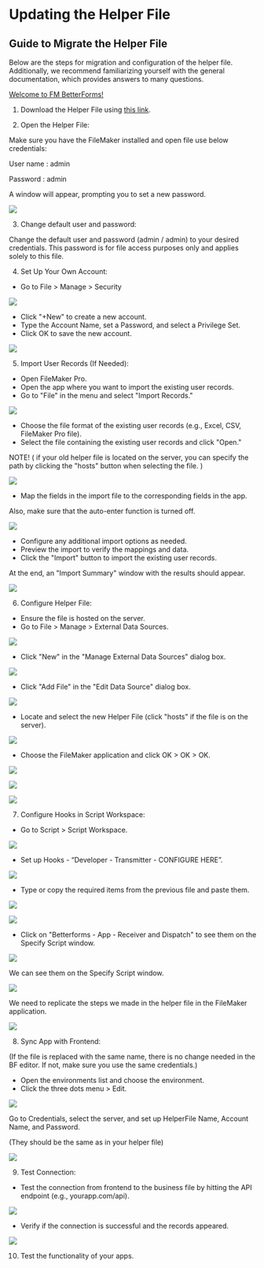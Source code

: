 # Updating the Helper File

## **Guide to Migrate the Helper File**

Below are the steps for migration and configuration of the helper file. Additionally, we recommend familiarizing yourself with the general documentation, which provides answers to many questions.

[Welcome to FM BetterForms!](../getting-started/welcome-to-fm-betterforms.md)

1. Download the Helper File using [this link](https://www.dropbox.com/scl/fo/mt3zf93tv69rbhg076tsh/AELmLRGbURUC4XmW_72fz28?dl=0&rlkey=5w2gko8a6v241w4666nejpw7y).

<!---->

2. Open the Helper File:

Make sure you have the FileMaker installed and open file use below credentials:

User name : admin

Password : admin

A window will appear, prompting you to set a new password.

![](https://lh3.googleusercontent.com/0g2C-SaGp6ZK6HycGjD9rZnA39mG0YIapTIzFkSKCJZkzyYBHvylAFhB4BJn6IY7h0h3VYCMCv-xJj8W8anb2w22KFoBSgVcdABiT9GbalrBWXcE1BWpk9RwAB6KegMte1twQGmS3KEU793tD2jujkM)

3. Change default user and password:

Change the default user and password (admin / admin) to your desired credentials. This password is for file access purposes only and applies solely to this file.

4. Set Up Your Own Account:

* Go to File > Manage > Security

![](https://lh6.googleusercontent.com/W9qGn2ltiEBebb8mmaqQX7hZjLZicWVTSX_6rFn9QKQf4oHMQZtteJZhZ4GVx_RTOStc72u8mtewJPdjmslMgThPq7KXXUbyGVNVn8udu4uV53_ghdWt5oz6nqybX1m7GJuYSKP2vbPTQpCJHG_th4I)

* Click "+New" to create a new account.
* Type the Account Name, set a Password, and select a Privilege Set.
* Click OK to save the new account.

![](https://lh6.googleusercontent.com/rymPxq6YuGaCh331kbgc3EOpRgQ9qYtRXtgNYroBbDgcmSGagHDQMzl8sbkxTYF6UpkhMtkv2wz7LNEvio0eBA8FngxI-kDzv9l5P9Nv6gbOl4ivgRe4BoCk6Tz914IlKWLvxkhidmjdAOFiNd40SK8)

5. Import User Records (If Needed):

* Open FileMaker Pro.
* Open the app where you want to import the existing user records.
* Go to "File" in the menu and select "Import Records."

![](https://lh3.googleusercontent.com/PRrY2Y1PjgWfEiS6VIEKBeSHhWchkr9abldwv8P4bHW9HZ_cW_hPoW2Ty0RfvC1mKOaOLzT2qkwyXyLQ8a5KGypiTOs40bgKRe7O_zQ1DWxpH_KWO-myLq54vXskTUUYBLmWWSAts0flEdyWxjiIw2U)

* Choose the file format of the existing user records (e.g., Excel, CSV, FileMaker Pro file).
* Select the file containing the existing user records and click "Open."

NOTE! ( if your old helper file is located on the server, you can specify the path by clicking the "hosts" button when selecting the file. )

![](https://lh4.googleusercontent.com/-LMwRl5DLRjIgxBH1cHP0u3d8K9nkw7igs4WMdTQlidtJnv0_AWaRNVC1EJusvOdcF8dpP_80krdBNpyZlmjkEc7v7YWqI4_BrfvN-CEVrLOPAfzR5leJZBLecTlD2T-j2EZWzlMDaB8q3AV4wiFMuY)

* Map the fields in the import file to the corresponding fields in the app.

Also, make sure that the auto-enter function is turned off.

![](https://lh4.googleusercontent.com/pzlc9QLiW1JQwzAY88t-nVy5cqTDd-4n2HKACko0M5C3FnwKzq2cZDIQThooWSa2T_8RqL8wmf4TlLIG9lrCBTxPARsO-oLoP7jwXzM5rZ-baz5wHgS3wwy4Mp-5mf0CsLXAHmn1i_lKd5KFR5_hm5c)

* Configure any additional import options as needed.
* Preview the import to verify the mappings and data.
* Click the "Import" button to import the existing user records.

At the end, an "Import Summary" window with the results should appear.

![](https://lh6.googleusercontent.com/835wu5i5l4eP7oZmc8mYgA5mlKAK3HQn4lXhBdRMLtEEQ_Dhglxgkg8QibzzdfVuf8qjnfSDuK5NgcRJE-JCfYv7RlA5whFvEvep7nJWKj0E5t5mLlJwPx509Vdq9-IZ8Ig4WLxUktTDTvRfFrCPIWQ)

6. Configure Helper File:

* Ensure the file is hosted on the server.
* Go to File > Manage > External Data Sources.

![](https://lh4.googleusercontent.com/a_AUP2C61_exgUTQP7lG5LTkSwI8MuK0AFJDSM4i4tyE9MXocO6v5F-YbEWAcOO0mvSW5_8UFY66bMyiE0tSsM7ghk9sgj7viXjVpnb5Xxv-NBIL58bCoxqplXnPerUgzFg4gFwehO3kBEj5LJGb0iw)

* Click "New" in the "Manage External Data Sources" dialog box.

![](https://lh6.googleusercontent.com/Wk7r1DjBGIl5K2aVvhATmEpBBR9dFbTj8AjucNPZDylSsAvhng80qNUZ_5ruSRt3OvkNN0eGqcM96JgAK-IRxcz-_c2YIEycaRs5TmHeK6i6cKMe-PGPr_EUuCK63S-RiYnR6i4fl6pVxt0-z_ChbHU)

* Click "Add File" in the "Edit Data Source" dialog box.

![](https://lh6.googleusercontent.com/1UU4hDpoZ3W6WS8f21JAbcVU4WiL9k0P3T2zSDKO36AwwzYOyhaMviEf1rjbngx9CP1oTxAPG9dJ19e-Jn9N2elgwYYLMO0D3FsE_cx9j_sELJZBWhk6b2mc2WgWGmpiXMln2S2vbPqkQAvSdjD9mMc)

* Locate and select the new Helper File (click "hosts" if the file is on the server).

![](https://lh6.googleusercontent.com/WA08htWPGqg4A3jaw9-aWzpG_o15QFdElr-sD4doEb3Iv1nwsoTX49DyNMSuuIqZLXAzw3ItggpxPRZnYGT5gm7N2u1gMYOE6ADIXZxKe5ODiIWRkcPwcz8TJqjJg1dsI_HDg1L3xD0XwyH3q67Fq_w)

* Choose the FileMaker application and click OK > OK > OK.

![](https://lh3.googleusercontent.com/93aUcp9QMgFqw8QlibwdSTrXWxEDv8PdAhAyrzoPWuRNFy6uR-vvEX89cBjfKKsvbF0rcjK_jBjBc15wBZ8_ktskxMQJZdKjsD-xzaPk3c53c3Szk02_g9zPhmleyDovCKKHhrLOJfNEAOCJ9-kzY3g)

![](https://lh6.googleusercontent.com/fVmtMC-z2zVNMRSi3M73Qz_nduZbA3JxErbQgHfhHiJjindNI7zVRtXuCFfIQ8_K9nl4UWjFKiMBaITID00cjPCDAKDz_ivd7sWPvMGINhsx3sD8udci_aqfZ8DNX-CorF2TPCrrX6cPp7Abp1yuc18)

![](https://lh3.googleusercontent.com/HV7HMUZCxueugfu3QIZl7-XCR31xC3EOLxj0HBGIfjL6jNa8XiMK2RNxlkfQxC7NufqEGkAbnH43c-M-rB16VoK74whz_JfUIocAAbRuGMGYfPZyYsHN_vnn9jJDjSMg7mcKfhc-NowEEpw-ym8hu_w)

7. Configure Hooks in Script Workspace:

* Go to Script > Script Workspace.

![](https://lh6.googleusercontent.com/VAAwEBU1p0_G2XaSScoUra0E-ImbMXzJ5CRrg1NlAabL72pArPKuE8m3d8ByBtCdSFXUhSHdGU6zSSvyV4oEcVcrb29noeqi9OlyRbzRep-rk4ZVSzUbgOg5pLDRbffhD7nJnBrHkZH3zwEkLdwxkmQ)

* Set up Hooks - “Developer - Transmitter - CONFIGURE HERE”.

![](https/lh3.googleusercontent.com/r-KiwqR4V8D23ZNG0XOZT0DNFGK0ZR8Nsv7yYfv1AxlcB7MmUBDAZXDwd429pATvmY--CBnncXLOjhxUD291ziG9S5tTPkPNqJH6N4j_A67BTYrBH27Z0CojuAji6cmoG92sAbR0ZHj_Ev4iQnMEVkU)

* Type or copy the required items from the previous file and paste them.

![](https://lh3.googleusercontent.com/wnsJjr7u10ge9N6VJ9iot32xgSPtXUIMT9T8Re7sQDTBErW3YlgLVBLuRfg5BcRlXvqtkzStxgj04fAr5FSgNqxufmeZZMtlvwPhv1vLT4OvVdn42qtwbkYKTHJnl7VWhZyxKFSbrcxNHcTWrhzaiFU)

![](https://lh3.googleusercontent.com/rMyURKh65MaKINikqmOnt_rAqnRvYFHbsc-mqk3SBz3D7J588coYczzrRhJfBGjRpf9sndxbgjaNhHKfnVS1YKdQ5CGsp__XeJ6mO-13yQpgEvdCwFYdZ4F9Yd3F5bLltPpDNs3bvR59X0WVf5mVLSQ)

* Click on "Betterforms - App - Receiver and Dispatch" to see them on the Specify Script window.

![](https://lh6.googleusercontent.com/0oUEW4I6kPEhBGpu49onHE-M0iJXiXOM8qUEHoJZ5u9ZAI2qhONY6LTgs_JiMBSlz9KCrZudxd8fAFOuIRy5kU6QqmGxBtRQgaQBWroa3cTTM5ZBXNnAfqv2RMb7qwkMXwKkntcQfmS0TIkUCNa8mfw)

We can see them on the Specify Script window.

![](https://lh3.googleusercontent.com/sGkaaJx8fu917jv11ZbE7M_cJqPwsFlud3ZBG4iWmMhfn4xCENfzYa1CmqaXyrtAXd5TCCTH2OZRLWUiOy-M3zgCu49UU3YWPROdw7ak0BGT9tDXeKsXPzoA-8At6rR4xrk-icdKqXGdJbNejCCJWBY)

We need to replicate the steps we made in the helper file in the FileMaker application.

![](https://lh5.googleusercontent.com/RF1hUSahF7B_WR2nbDTmy7z_IrNbFlOaOUHCcI0BbZKyPpIeXXzHwV2eOzxuOk2BdV91GCLbyPKMS8vkqRooSgDDHQNu2DlzU0m9zFcSOZx80FIcxF-LgK-2SZmbRJiinIaDwgBbIBFgJbAbGy0Qpjc)

8. Sync App with Frontend:

(If the file is replaced with the same name, there is no change needed in the BF editor. If not, make sure you use the same credentials.)

* Open the environments list and choose the environment.
* Click the three dots menu > Edit.

![](https://lh6.googleusercontent.com/tU714NcHSk8n3EjpneGCyd0Gs2hJ3ZC0Y-mgJZrzQsQcK66UGMafl-YCsiInWcDqgZj2F6gpLfJECMZiw5n3DnAQKMCWLPHG-fMwS2xEVPBclELgRpHV1I660qyphvbU4GcGXFOU-_xWXWnbwQVNYp4)

Go to Credentials, select the server, and set up HelperFile Name, Account Name, and Password.

(They should be the same as in your helper file)

![](https://lh6.googleusercontent.com/uQtX2vygbIIsi_RHmVMm8_7VeQutuekyWGr0ER7i3bg5LqGV3cnG2oJoxJPHZWrijlKXEo3Q3BoHUovhxWK76-NVbQ67NsGh5tMjuKahmrfT1pK5abyTN_Xr9sRsXhQrTqwe55uhHGEDg3WG4APKmB8)

9. Test Connection:

* Test the connection from frontend to the business file by hitting the API endpoint (e.g., yourapp.com/api).

![](https://lh6.googleusercontent.com/WS_NtoRRsjPM4MymBWSpAbUPXERSHifRXdsUjReVBkF3niRLYDy0yIFKiwU8cVECm6ecsjwK_6AjXwzGrHKzkJUf38yIC1JXhUG3O8Snm8EnywTq6LpUKP2IR6zqfk4FRkbEfXKD-pZGrZrpKhLc5Ko)

* Verify if the connection is successful and the records appeared.

![](https://lh3.googleusercontent.com/3qA6SOIB518eHleOjnDeN_-Vgylmo812NFQMF7wGDeJQ0K27zoS4hRNEdhSEJFtRnyMmebjCudDLVFekL0EYpo0nxgCzAVHRuYgkfNjwwxmcVFagZN-ic7nqXYbAKvYT8uNGXWwKWWe-JSBBJfxzrJY)

10. Test the functionality of your apps.
